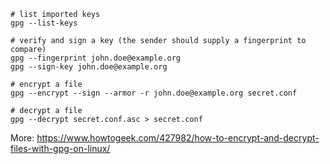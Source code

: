 ```
# list imported keys
gpg --list-keys

# verify and sign a key (the sender should supply a fingerprint to compare)
gpg --fingerprint john.doe@example.org
gpg --sign-key john.doe@example.org

# encrypt a file
gpg --encrypt --sign --armor -r john.doe@example.org secret.conf

# decrypt a file
gpg --decrypt secret.conf.asc > secret.conf
```

More: https://www.howtogeek.com/427982/how-to-encrypt-and-decrypt-files-with-gpg-on-linux/
